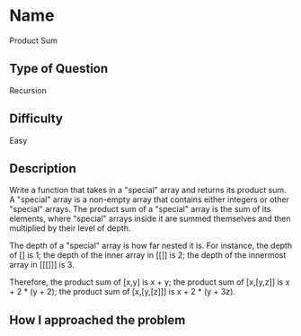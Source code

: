 # Name 

Product Sum

## Type of Question

Recursion

## Difficulty

Easy

## Description

Write a function that takes in a "special" array and returns its product sum. A "special" array is a non-empty array that contains either integers or other "special" arrays. The product sum of a "special" array is the sum of its elements, where "special" arrays inside it are summed themselves and then multiplied by their level of depth. 

The depth of a "special" array is how far nested it is. For instance, the depth of [] is 1; the depth of the inner array in [[]] is 2; the depth of the innermost array in [[[]]] is 3.

Therefore, the product sum of [x,y] is x + y; the product sum of [x,[y,z]] is x + 2 * (y + 2); the product sum of [x,[y,[z]]] is x + 2 * (y + 3z).

## How I approached the problem


